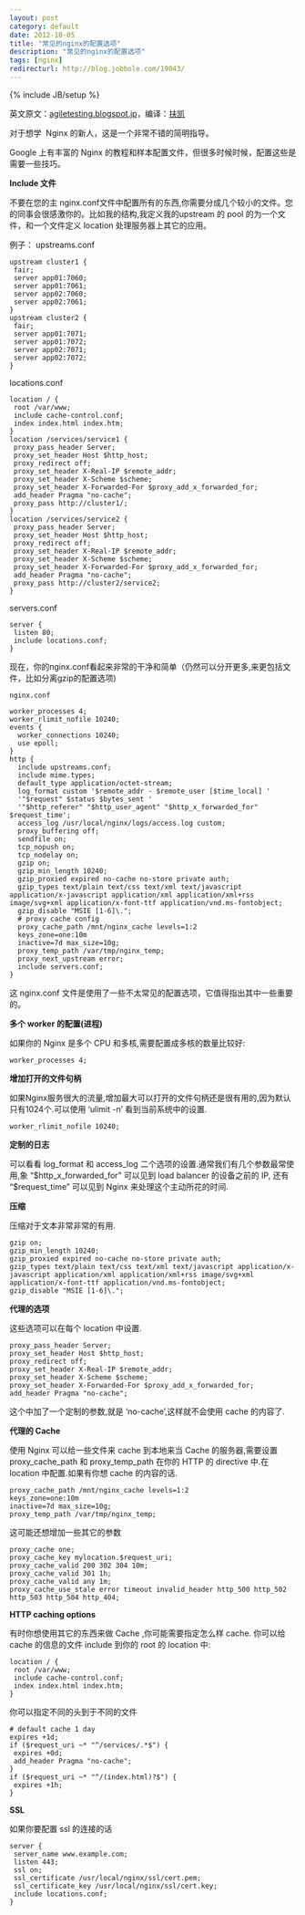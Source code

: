 ```yaml
---
layout: post
category: default
date: 2012-10-05
title: "常见的nginx的配置选项"
description: "常见的nginx的配置选项"
tags: [nginx]
redirecturl: http://blog.jobbole.com/19043/
---
```

{% include JB/setup %}

英文原文：[agiletesting.blogspot.jp](http://agiletesting.blogspot.jp/2010/06/commong-nginx-configuration-options.html)，编译：[扶凯](http://www.php-oa.com/2012/04/01/commong-nginx-configuration-options.html)

对于想学  Nginx 的新人，这是一个非常不错的简明指导。

Google 上有丰富的 Nginx 的教程和样本配置文件，但很多时候时候，配置这些是需要一些技巧。

**Include 文件**

不要在您的主 nginx.conf文件中配置所有的东西,你需要分成几个较小的文件。您的同事会很感激你的。比如我的结构,我定义我的upstream 的 pool 的为一个文件，和一个文件定义 location 处理服务器上其它的应用。

例子：
 upstreams.conf

    upstream cluster1 {
     fair;
     server app01:7060;
     server app01:7061;
     server app02:7060;
     server app02:7061;
    }
    upstream cluster2 {
     fair;
     server app01:7071;
     server app01:7072;
     server app02:7071;
     server app02:7072;
    }

locations.conf

    location / {
     root /var/www;
     include cache-control.conf;
     index index.html index.htm;
    }
    location /services/service1 {
     proxy_pass_header Server;
     proxy_set_header Host $http_host;
     proxy_redirect off;
     proxy_set_header X-Real-IP $remote_addr;
     proxy_set_header X-Scheme $scheme;
     proxy_set_header X-Forwarded-For $proxy_add_x_forwarded_for;
     add_header Pragma "no-cache";
     proxy_pass http://cluster1/;
    }
    location /services/service2 {
     proxy_pass_header Server;
     proxy_set_header Host $http_host;
     proxy_redirect off;
     proxy_set_header X-Real-IP $remote_addr;
     proxy_set_header X-Scheme $scheme;
     proxy_set_header X-Forwarded-For $proxy_add_x_forwarded_for;
     add_header Pragma "no-cache";
     proxy_pass http://cluster2/service2;
    }

servers.conf

    server {
     listen 80;
     include locations.conf;
    }
现在，你的nginx.conf看起来非常的干净和简单（仍然可以分开更多,来更包括文件，比如分离gzip的配置选项)

    nginx.conf

    worker_processes 4;
    worker_rlimit_nofile 10240;
    events {
      worker_connections 10240;
      use epoll;
    }
    http {
      include upstreams.conf;
      include mime.types;
      default_type application/octet-stream;
      log_format custom '$remote_addr - $remote_user [$time_local] '
      '"$request" $status $bytes_sent '
      '"$http_referer" "$http_user_agent" "$http_x_forwarded_for" $request_time';
      access_log /usr/local/nginx/logs/access.log custom;
      proxy_buffering off;
      sendfile on;
      tcp_nopush on;
      tcp_nodelay on;
      gzip on;
      gzip_min_length 10240;
      gzip_proxied expired no-cache no-store private auth;
      gzip_types text/plain text/css text/xml text/javascript application/x-javascript application/xml application/xml+rss image/svg+xml application/x-font-ttf application/vnd.ms-fontobject;
      gzip_disable "MSIE [1-6]\.";
      # proxy cache config
      proxy_cache_path /mnt/nginx_cache levels=1:2
      keys_zone=one:10m
      inactive=7d max_size=10g;
      proxy_temp_path /var/tmp/nginx_temp;
      proxy_next_upstream error;
      include servers.conf;
    }

这 nginx.conf 文件是使用了一些不太常见的配置选项，它值得指出其中一些重要的。

**多个 worker 的配置(进程)**

如果你的 Nginx 是多个 CPU 和多核,需要配置成多核的数量比较好:

    worker_processes 4;

**增加打开的文件句柄**

如果Nginx服务很大的流量,增加最大可以打开的文件句柄还是很有用的,因为默认只有1024个.可以使用 ‘ulimit -n’ 看到当前系统中的设置.

    worker_rlimit_nofile 10240;

**定制的日志**

可以看看 log\_format 和 access\_log 二个选项的设置.通常我们有几个参数最常使用,象 “\$http\_x\_forwarded\_for” 可以见到 load balancer 的设备之前的 IP, 还有 “\$request\_time” 可以见到 Nginx 来处理这个主动所花的时间.

**压缩**

压缩对于文本非常非常的有用.

    gzip on;
    gzip_min_length 10240;
    gzip_proxied expired no-cache no-store private auth;
    gzip_types text/plain text/css text/xml text/javascript application/x-javascript application/xml application/xml+rss image/svg+xml application/x-font-ttf application/vnd.ms-fontobject;
    gzip_disable "MSIE [1-6]\.";

**代理的选项**

这些选项可以在每个 location 中设置.

    proxy_pass_header Server;
    proxy_set_header Host $http_host;
    proxy_redirect off;
    proxy_set_header X-Real-IP $remote_addr;
    proxy_set_header X-Scheme $scheme;
    proxy_set_header X-Forwarded-For $proxy_add_x_forwarded_for;
    add_header Pragma "no-cache";

这个中加了一个定制的参数,就是 ‘no-cache’,这样就不会使用 cache 的内容了.

**代理的 Cache**

使用 Nginx 可以给一些文件来 cache 到本地来当 Cache 的服务器,需要设置 proxy\_cache\_path 和 proxy\_temp\_path 在你的 HTTP 的 directive 中.在 location 中配置.如果有你想 cache 的内容的话.

    proxy_cache_path /mnt/nginx_cache levels=1:2
    keys_zone=one:10m
    inactive=7d max_size=10g;
    proxy_temp_path /var/tmp/nginx_temp;

这可能还想增加一些其它的参数

    proxy_cache one;
    proxy_cache_key mylocation.$request_uri;
    proxy_cache_valid 200 302 304 10m;
    proxy_cache_valid 301 1h;
    proxy_cache_valid any 1m;
    proxy_cache_use_stale error timeout invalid_header http_500 http_502 http_503 http_504 http_404;

**HTTP caching options**

有时你想使用其它的东西来做 Cache ,你可能需要指定怎么样 cache. 你可以给 cache 的信息的文件 include 到你的 root 的 location 中:

    location / {
     root /var/www;
     include cache-control.conf;
     index index.html index.htm;
    }

你可以指定不同的头到于不同的文件

    # default cache 1 day
    expires +1d;
    if ($request_uri ~* "^/services/.*$") {
     expires +0d;
     add_header Pragma "no-cache";
    }
    if ($request_uri ~* "^/(index.html)?$") {
     expires +1h;
    }

**SSL**

如果你要配置 ssl 的连接的话

    server {
     server_name www.example.com;
     listen 443;
     ssl on;
     ssl_certificate /usr/local/nginx/ssl/cert.pem;
     ssl_certificate_key /usr/local/nginx/ssl/cert.key;
     include locations.conf;
    }
